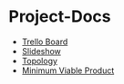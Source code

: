 # Project-Docs

- [Trello Board](https://trello.com/b/x76ADRAC/project-management)
- [Slideshow](https://docs.google.com/presentation/d/1iv8uB6H0P49RN9IF6cYA5lpfiuL4WBGQqcbEu6Q4JAA/edit#slide=id.g2accd1c413_1_55)
- [Topology](https://app.diagrams.net/#G1axPbgDSsMZRTQFhV2tUnbCzkkBOXMOqm)
- [Minimum Viable Product](https://docs.google.com/document/d/1J5vy3R8Uoz9zyIJWeRZjhvyaA-stTIMREETLgNBOdl0/edit?usp=sharing)
